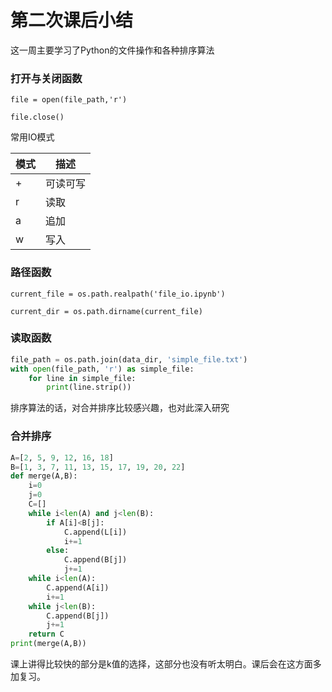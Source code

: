 # 第二次课后小结

这一周主要学习了Python的文件操作和各种排序算法

### 打开与关闭函数

`file = open(file_path,'r')`

`file.close()`

常用IO模式

| 模式 | 描述     |
| ---- | -------- |
| +    | 可读可写 |
| r    | 读取     |
| a    | 追加     |
| w    | 写入     |

### 路径函数

`current_file = os.path.realpath('file_io.ipynb')`

`current_dir = os.path.dirname(current_file)`

### 读取函数

```python
file_path = os.path.join(data_dir, 'simple_file.txt')
with open(file_path, 'r') as simple_file:
	for line in simple_file:
		print(line.strip())
```



排序算法的话，对合并排序比较感兴趣，也对此深入研究

### 合并排序

```python
A=[2, 5, 9, 12, 16, 18]
B=[1, 3, 7, 11, 13, 15, 17, 19, 20, 22]
def merge(A,B):
    i=0
    j=0
    C=[]
    while i<len(A) and j<len(B):
        if A[i]<B[j]:
            C.append(L[i])
            i+=1
        else:
            C.append(B[j])
            j+=1
    while i<len(A):
        C.append(A[i])
        i+=1
    while j<len(B):
        C.append(B[j])
        j+=1
    return C
print(merge(A,B))
```

课上讲得比较快的部分是k值的选择，这部分也没有听太明白。课后会在这方面多加复习。



